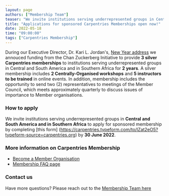 ```yaml
---
layout: page
authors: ["Membership Team"]
teaser: "We invite institutions serving underrepresented groups in Central and South America and in Southern Africa to apply for sponsored membership."
title: "Applications for sponsored Carpentries Memberships open now!"
date: 2022-05-18
time: "09:00:00"
tags: ["Carpentries Membership"]
---
```


During our Executive Director, Dr. Kari L. Jordan's, [New Year address](https://carpentries.org/blog/2022/01/executive-director-new-years-message/) we annouced funding 
from the Chan Zuckerberg Initiative to provide **3 silver Carpentries memberships** to institutions serving underrepresented groups in Central and South 
America and in Southern Africa for **2 years**. A silver membership includes **2 Centrally-Organised workshops** and **5 instructors to be trained** in online events. 
In addition, membership includes the opportunity to send two (2) representatives to meetings of the Member Council, which meets approximately quarterly to discuss issues 
of importance to Member organisations.

### How to apply

We invite institutions serving underrepresented groups in **Central and South America and in Southern Africa** to apply for sponsored membership by completing [this form]
(https://carpentries.typeform.com/to/lZat2eO5?typeform-source=carpentries.org) by **30 June 2022**. 

### More information on Carpentries Membership

- [Become a Member Organisation](https://carpentries.org/membership/)
- [Membership FAQ page](https://carpentries.org/member_faq/) 

### Contact us
 
Have more questions? Please reach out to the [Membership Team here](emailto:membership@carpentries.org) 
